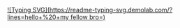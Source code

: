 [![Typing SVG](https://readme-typing-svg.demolab.com/?lines=hello+%20+my fellow bro=)](https://git.io/typing-svg)
